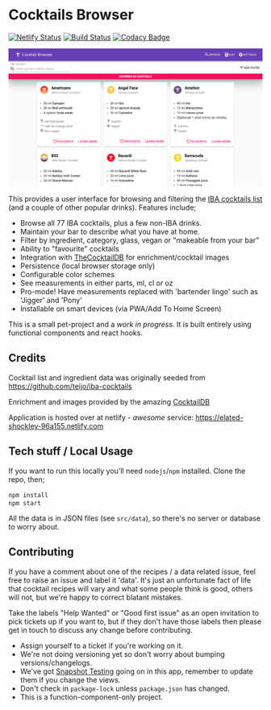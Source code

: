 # Cocktails Browser

[![Netlify Status](https://api.netlify.com/api/v1/badges/4aecd7d0-e759-4866-8717-b4b09f8cbb16/deploy-status)](https://app.netlify.com/sites/elated-shockley-96a155/deploys)
[![Build Status](https://travis-ci.org/mikeyhogarth/cocktails.svg?branch=master)](https://travis-ci.org/mikeyhogarth/cocktails)
[![Codacy Badge](https://api.codacy.com/project/badge/Grade/561bedec36224121a246675b673b872f)](https://www.codacy.com/app/mikeyhogarth/cocktails?utm_source=github.com&utm_medium=referral&utm_content=mikeyhogarth/cocktails&utm_campaign=Badge_Grade)

![Screenshot](/public/Screenshot.png?raw=true)

This provides a user interface for browsing and filtering the [IBA cocktails list](https://en.wikipedia.org/wiki/List_of_IBA_official_cocktails) (and a couple of other popular drinks). Features include;

- Browse all 77 IBA cocktails, plus a few non-IBA drinks.
- Maintain your bar to describe what you have at home.
- Filter by ingredient, category, glass, vegan or "makeable from your bar"
- Ability to "favourite" cocktails
- Integration with [TheCocktailDB](https://www.thecocktaildb.com/) for enrichment/cocktail images
- Persistence (local browser storage only)
- Configurable color schemes
- See measurements in either parts, ml, cl or oz
- Pro-mode! Have measurements replaced with 'bartender lingo' such as 'Jigger' and 'Pony'
- Installable on smart devices (via PWA/Add To Home Screen)

This is a small pet-project and a _work in progress_. It is built entirely using functional components and react hooks.

## Credits

Cocktail list and ingredient data was originally seeded from https://github.com/teijo/iba-cocktails

Enrichment and images provided by the amazing [CocktailDB](https://www.thecocktaildb.com/)

Application is hosted over at netlify - _awesome_ service: https://elated-shockley-96a155.netlify.com

## Tech stuff / Local Usage

If you want to run this locally you'll need `nodejs`/`npm` installed. Clone the repo, then;

```
npm install
npm start
```

All the data is in JSON files (see `src/data`), so there's no server or database to worry about.

## Contributing

If you have a comment about one of the recipes / a data related issue, feel free to raise an issue and label it 'data'. It's just an unfortunate fact of life that cocktail recipes will vary and what some people think is good, others will not, but we're happy to correct blatant mistakes.

Take the labels "Help Wanted" or "Good first issue" as an open invitation to pick tickets up if you want to, but if they don't have those labels then please get in touch to discuss any change before contributing.

- Assign yourself to a ticket if you're working on it.
- We're not doing versioning yet so don't worry about bumping versions/changelogs.
- We've got [Snapshot Testing](https://jestjs.io/docs/en/snapshot-testing) going on in this app, remember to update them if you change the views.
- Don't check in `package-lock` unless `package.json` has changed.
- This is a function-component-only project.
